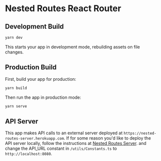 # Nested Routes React Router

## Development Build

```sh
yarn dev
```

This starts your app in development mode, rebuilding assets on file changes.

## Production Build

First, build your app for production:

```sh
yarn build
```

Then run the app in production mode:

```sh
yarn serve
```

## API Server

This app makes API calls to an external server deployed at
`https://nested-routes-server.herokuapp.com`. If for some reason you'd like to
deploy the API server locally, follow the instructions at
[Nested Routes Server](../nested-routes-server/README.md). and change the
API_URL constant in `/utils/Constants.ts` to `http://localhost:8080`.

